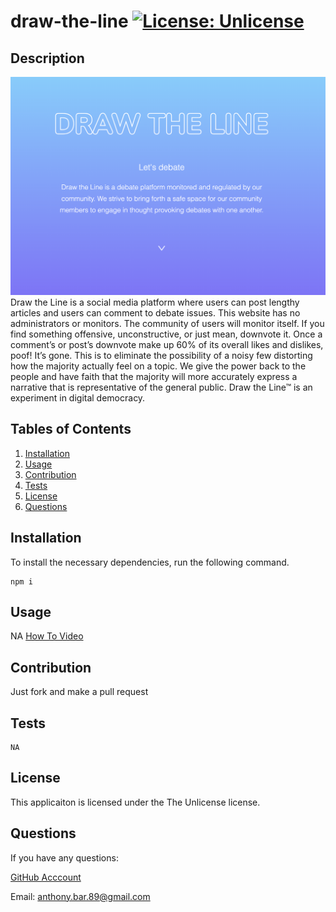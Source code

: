 
  # draw-the-line [![License: Unlicense](https://img.shields.io/badge/license-Unlicense-blue.svg)](http://unlicense.org/)
  ## Description
  ![markdown logo](./homepage-screenshot.png)
  Draw the Line is a social media platform where users can post lengthy articles and users can comment to debate issues. This website has no administrators or monitors. The community of users will monitor itself. If you find something offensive, unconstructive, or just mean, downvote it. Once a comment’s or post’s downvote make up 60% of its overall likes and dislikes, poof! It’s gone. This is to eliminate the possibility of a noisy few distorting how the majority actually feel on a topic. We give the power back to the people and have faith that the majority will more accurately express a narrative that is representative of the general public. Draw the Line™ is an experiment in digital democracy.
  ## Tables of Contents
  1. [Installation](#installation)
  2. [Usage](#usage)
  3. [Contribution](#contribution)
  4. [Tests](#tests)
  5. [License](#license)
  6. [Questions](#questions)
  ## Installation
  To install the necessary dependencies, run the following command.
  ```
  npm i
  ```
  ## Usage
  NA [How To Video](NA)
  ## Contribution
  Just fork and make a pull request
  ## Tests
  ```
  NA
  ```
  ## License 
  This applicaiton is licensed under the The Unlicense license.
  ## Questions
  If you have any questions:

  [GitHub Acccount](https://github.com/abarragan89)

  Email: anthony.bar.89@gmail.com
